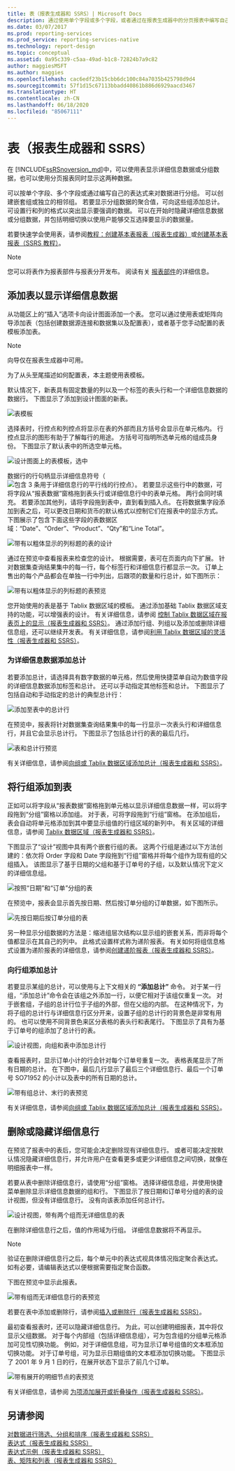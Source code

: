 ```yaml
---
title: 表（报表生成器和 SSRS）| Microsoft Docs
description: 通过使用单个字段或多个字段，或者通过在报表生成器中的分页报表中编写自己的表达式来显示详细数据或分组数据。
ms.date: 03/07/2017
ms.prod: reporting-services
ms.prod_service: reporting-services-native
ms.technology: report-design
ms.topic: conceptual
ms.assetid: 0a95c339-c5aa-49ad-b1c8-72824b7a9c82
author: maggiesMSFT
ms.author: maggies
ms.openlocfilehash: cac6edf23b15cbb6dc100c84a7035b425798d9d4
ms.sourcegitcommit: 57f1d15c67113bbadd40861b886d6929aacd3467
ms.translationtype: HT
ms.contentlocale: zh-CN
ms.lasthandoff: 06/18/2020
ms.locfileid: "85067111"
---
```

# <a name="tables-report-builder--and-ssrs"></a>表（报表生成器和 SSRS）
 在 [!INCLUDE[ssRSnoversion_md](../../includes/ssrsnoversion-md.md)]中，可以使用表显示详细信息数据或分组数据，也可以使用分页报表同时显示这两种数据。   
   
 可以按单个字段、多个字段或通过编写自己的表达式来对数据进行分组。 可以创建嵌套组或独立的相邻组。 若要显示分组数据的聚合值，可向这些组添加总计。 可设置行和列的格式以突出显示要强调的数据。 可以在开始时隐藏详细信息数据或分组数据，并包括明细切换以使用户能够交互选择要显示的数据量。  
  
 若要快速学会使用表，请参阅[教程：创建基本表报表（报表生成器）](../../reporting-services/tutorial-creating-a-basic-table-report-report-builder.md)或[创建基本表报表（SSRS 教程）](../../reporting-services/create-a-basic-table-report-ssrs-tutorial.md)。  
  
> [!NOTE]  
>  您可以将表作为报表部件与报表分开发布。 阅读有关 [报表部件](../../reporting-services/report-design/report-parts-report-builder-and-ssrs.md)的详细信息。  
  
  
##  <a name="adding-a-table-to-display-detail-data"></a><a name="AddingTable"></a> 添加表以显示详细信息数据  
 从功能区上的“插入”选项卡向设计图面添加一个表。 您可以通过使用表或矩阵向导添加表（包括创建数据源连接和数据集以及配置表），或者基于您手动配置的表模板添加表。  
  
> [!NOTE]  
>  向导仅在报表生成器中可用。  
  
 为了从头至尾描述如何配置表，本主题使用表模板。  
  
 默认情况下，新表具有固定数量的列以及一个标签的表头行和一个详细信息数据的数据行。 下图显示了添加到设计图面的新表。  
  
 ![表模板](../../reporting-services/report-design/media/rs-tabletemplatenew.gif "表模板")  
  
 选择表时，行控点和列控点将显示在表的外部而且方括号会显示在单元格内。 行控点显示的图形有助于了解每行的用途。 方括号可指明所选单元格的组成员身份。 下图显示了默认表中的所选空单元格。  
  
 ![设计图面上的表模板，选中](../../reporting-services/report-design/media/rs-tabletemplatenewselected.gif "设计图面上的表模板，选中")  
  
 数据行的行句柄显示详细信息符号（![包含 3 条用于详细信息行的平行线的行控点](../../reporting-services/report-design/media/rs-icontablix-detailsrow.gif "详细信息行的 3 条平行线的行控点")）。 若要显示这些行中的数据，可将字段从“报表数据”窗格拖到表头行或详细信息行中的表单元格。 两行会同时填充。 若要添加其他列，请将字段拖到表中，直到看到插入点。 在将数据集字段添加到表之后，可以更改日期和货币的默认格式以控制它们在报表中的显示方式。 下图展示了包含下面这些字段的表数据区域：“Date”、“Order”、“Product”、“Qty”和“Line Total”。  
  
 ![带有以粗体显示的列标题的表的设计](../../reporting-services/report-design/media/rs-basictabledetailsformatteddesign.gif "带有以粗体显示的列标题的表的设计")  
  
 通过在预览中查看报表来检查您的设计。 根据需要，表可在页面内向下扩展。 针对数据集查询结果集中的每一行，每个标签行和详细信息行都显示一次。 订单上售出的每个产品都会在单独一行中列出，后跟项的数量和行总计，如下图所示：  
  
 ![带有以粗体显示的列标题的表预览](../../reporting-services/media/rs-basictabledetailsformattedpreview.png "带有以粗体显示的列标题的表预览")  
  
 您开始使用的表是基于 Tablix 数据区域的模板。 通过添加基础 Tablix 数据区域支持的功能，可以增强表的设计。 有关详细信息，请参阅 [控制 Tablix 数据区域在报表页上的显示（报表生成器和 SSRS）](../../reporting-services/report-design/controlling-the-tablix-data-region-display-on-a-report-page.md)。 通过添加行组、列组以及添加或删除详细信息组，还可以继续开发表。 有关详细信息，请参阅[利用 Tablix 数据区域的灵活性（报表生成器和 SSRS）](../../reporting-services/report-design/exploring-the-flexibility-of-a-tablix-data-region-report-builder-and-ssrs.md)。  
  
### <a name="adding-totals-for-detail-data"></a>为详细信息数据添加总计  
 若要添加总计，请选择具有数字数据的单元格，然后使用快捷菜单自动为数值字段的详细信息数据添加标签和总计。 还可以手动指定其他标签和总计。 下图显示了包括自动和手动指定的总计的典型总计行：  
  
 ![添加至表中的总计行](../../reporting-services/report-design/media/rs-basictabledetailstotaldesign.gif "添加至表中的总计行")  
  
 在预览中，报表将针对数据集查询结果集中的每一行显示一次表头行和详细信息行，并且它会显示总计行。 下图显示了包括总计行的表的最后几行。  
  
 ![表和总计行预览](../../reporting-services/report-design/media/rs-basictabledetailstotalpreview.gif "表和总计行预览")  
  
 有关详细信息，请参阅[向组或 Tablix 数据区域添加总计（报表生成器和 SSRS）](../../reporting-services/report-design/add-a-total-to-a-group-or-tablix-data-region-report-builder-and-ssrs.md)。  
  
##  <a name="adding-row-groups-to-a-table"></a><a name="AddingRowGroups"></a> 将行组添加到表  
 正如可以将字段从“报表数据”窗格拖到单元格以显示详细信息数据一样，可以将字段拖到“分组”窗格以添加组。 对于表，可将字段拖到“行组”窗格。 在添加组后，表会自动将单元格添加到其中要显示组值的行组区域的新列中。 有关区域的详细信息，请参阅 [Tablix 数据区域（报表生成器和 SSRS）](../../reporting-services/report-design/tablix-data-region-areas-report-builder-and-ssrs.md)。  
  
 下图显示了“设计”视图中具有两个嵌套行组的表。 这两个行组是通过以下方法创建的：依次将 Order 字段和 Date 字段拖到“行组”窗格并将每个组作为现有组的父组插入。 该图显示了基于日期的父组和基于订单号的子组，以及默认情况下定义的详细信息组。  
  
 ![按照“日期”和“订单”分组的表](../../reporting-services/report-design/media/rs-basictablegroupsdesign.gif "按照“日期”和“订单”分组的表")  
  
 在预览中，报表会显示首先按日期、然后按订单分组的订单数据，如下图所示。  
  
 ![先按日期后按订单分组的表](../../reporting-services/media/rs-basictablegroupspreview.png "先按日期后按订单分组的表")  
  
 另一种显示分组数据的方法是：缩进组层次结构以显示组的嵌套关系，而非将每个值都显示在其自己的列中。 此格式设置样式称为递阶报表。 有关如何将组信息格式设置为递阶报表的详细信息，请参阅[创建递阶报表（报表生成器和 SSRS）](../../reporting-services/report-design/create-a-stepped-report-report-builder-and-ssrs.md)。  
  
### <a name="adding-totals-to-row-groups"></a>向行组添加总计  
 若要显示某组的总计，可以使用与上下文相关的 **“添加总计”** 命令。 对于某一行组，“添加总计”命令会在该组之外添加一行，以便它相对于该组仅重复一次。 对于嵌套组，子组的总计行位于子组的外部，但在父组的内部。 在这种情况下，为将子组的总计行与详细信息行区分开来，设置子组的总计行的背景色是非常有用的。 也可以使用不同背景色来区分表格的表头行和表尾行。 下图显示了具有为基于订单号的组添加了总计行的表。  
  
 ![设计视图，向组和表中添加总计行](../../reporting-services/report-design/media/rs-basictablegroupstotalscolordesign.gif "设计视图，向组和表中添加总计行")  
  
 查看报表时，显示订单小计的行会针对每个订单号重复一次。 表格表尾显示了所有日期的总计。 在下图中，最后几行显示了最后三个详细信息行、最后一个订单号 SO71952 的小计以及表中的所有日期的总计。  
  
 ![带有组总计、末行的表预览](../../reporting-services/report-design/media/rs-basictablegroupstotalscolorpreviewbottom.gif "带有组总计、末行的表预览")  
  
 有关详细信息，请参阅[向组或 Tablix 数据区域添加总计（报表生成器和 SSRS）](../../reporting-services/report-design/add-a-total-to-a-group-or-tablix-data-region-report-builder-and-ssrs.md)。  
  
##  <a name="removing-or-hiding-detail-rows"></a><a name="RemovingHidingRows"></a> 删除或隐藏详细信息行  
 在预览了报表中的表后，您可能会决定删除现有详细信息行。 或者可能决定按默认情况隐藏详细信息行，并允许用户在查看更多或更少详细信息之间切换，就像在明细报表中一样。  
  
 若要从表中删除详细信息行，请使用“分组”窗格。 选择详细信息组，并使用快捷菜单删除显示详细信息数据的组和行。 下图显示了按日期和订单号分组的表的设计视图，但没有详细信息行。 没有向该表添加任何总计行。  
  
 ![设计视图，带有两个组而无详细信息的表](../../reporting-services/report-design/media/rs-basictablegroupsdrilldownnodetailsdesign.gif "设计视图，带有两个组而无详细信息的表")  
  
 在删除详细信息行之后，值的作用域为行组。 详细信息数据将不再显示。  
  
> [!NOTE]  
>  验证在删除详细信息行之后，每个单元中的表达式视具体情况指定聚合表达式。 如有必要，请编辑表达式以便根据需要指定聚合函数。  
  
 下图在预览中显示此报表。  
  
 ![带有组而无详细信息行的表预览](../../reporting-services/report-design/media/rs-basictablegroupsnodetailspreview.gif "带有组而无详细信息行的表预览")  
  
 若要在表中添加或删除行，请参阅[插入或删除行（报表生成器和 SSRS）](../../reporting-services/report-design/insert-or-delete-a-row-report-builder-and-ssrs.md)。  
  
 最初查看报表时，还可以隐藏详细信息行。 为此，可以创建明细报表，其中将仅显示父组数据。 对于每个内部组（包括详细信息组），可为包含组的分组单元格添加可见性切换功能。 例如，对于详细信息组，可为显示订单号组值的文本框添加切换功能。 对于订单号组，可为显示日期组值的文本框添加切换功能。 下图显示了 2001 年 9 月 1 日的行，在展开状态下显示了前几个订单。  
  
 ![带有展开的明细节点的表预览](../../reporting-services/report-design/media/rs-basictablegroupsdrilldownpreview.gif "带有展开的明细节点的表预览")  
  
 有关详细信息，请参阅 [为项添加展开或折叠操作（报表生成器和 SSRS）](../../reporting-services/report-design/add-an-expand-or-collapse-action-to-an-item-report-builder-and-ssrs.md)。  
  
## <a name="see-also"></a>另请参阅  
 [对数据进行筛选、分组和排序（报表生成器和 SSRS）](../../reporting-services/report-design/filter-group-and-sort-data-report-builder-and-ssrs.md)   
 [表达式（报表生成器和 SSRS）](../../reporting-services/report-design/expressions-report-builder-and-ssrs.md)   
 [表达式示例（报表生成器和 SSRS）](../../reporting-services/report-design/expression-examples-report-builder-and-ssrs.md)   
 [表、矩阵和列表（报表生成器和 SSRS）](../../reporting-services/report-design/tables-matrices-and-lists-report-builder-and-ssrs.md)  
  
  
